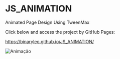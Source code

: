 # JS_ANIMATION
Animated  Page Design Using TweenMax

Click below and access the project by GitHub Pages:

https://binaryleo.github.io/JS_ANIMATION/

![Animação](https://user-images.githubusercontent.com/72607039/137425879-0cdcba82-1437-4403-97b8-c59e422ef5d0.gif)
